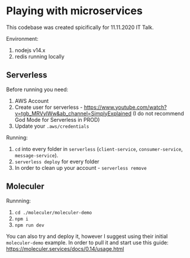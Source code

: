 # Playing with microservices
This codebase was created spicifically for 11.11.2020 IT Talk.

Environment:
1. nodejs v14.x
2. redis running locally

## Serverless

Before running you need:
1. AWS Account
2. Create user for serverless - https://www.youtube.com/watch?v=tgb_MRVylWw&ab_channel=SimplyExplained (I do not recommend God Mode for Serverless in PROD)
3. Update your `.aws/credentials`

Running:
1. `cd` into every folder in `serverless` (`client-service`, `consumer-service`, `message-service`).
2. `serverless deploy` for every folder
3. In order to clean up your account - `serverless remove`

## Moleculer

Runnning:
1. `cd ./moleculer/moleculer-demo`
2. `npm i`
3. `npm run dev`

You can also try and deploy it, however I suggest using their initial `moleculer-demo` example.
In order to pull it and start use this guide: https://moleculer.services/docs/0.14/usage.html